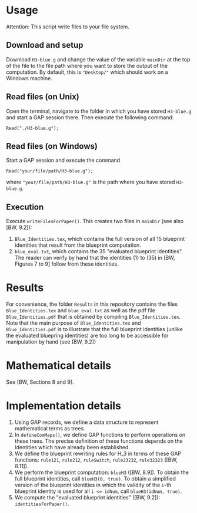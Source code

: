 # Usage

Attention: This script write files to your file system.

## Download and setup

Download `H3-blue.g` and change the value of the variable `mainDir` at the top of the file to the file path where you want to store the output of the computation. By default, this is `"Desktop/"` which should work on a Windows machine.

## Read files (on Unix)

Open the terminal, navigate to the folder in which you have stored `H3-blue.g` and start a GAP session there. Then execute the following command:
```
Read("./H3-blue.g");
```

## Read files (on Windows)

Start a GAP session and execute the  command
```
Read("your/file/path/H3-blue.g");
```
where `"your/file/path/H3-blue.g"` is the path where you have stored `H3-blue.g`.

## Execution

Execute `writeFilesForPaper()`.
This creates two files in `mainDir` (see also [BW, 9.2]):
1. `Blue_Identities.tex`, which contains the full version of all 15 blueprint identities that result from the blueprint computation.
2. `blue_eval.txt`, which contains the 35 "evaluated blueprint identities". The reader can verify by hand that the identities (1) to (35) in [BW, Figures 7 to 9] follow from these identities.

# Results

For convenience, the folder `Results` in this repository contains the files `Blue_Identities.tex` and `blue_eval.txt` as well as the pdf file `Blue_Identities.pdf` that is obtained by compiling `Blue_Identities.tex`. Note that the main purpose of `Blue_Identities.tex` and `Blue_Identities.pdf` is to illustrate that the full blueprint identities (unlike the evaluated bluepring identities) are too long to be accessible for manipulation by hand (see [BW, 9.2])

# Mathematical details

See [BW, Sections 8 and 9].

# Implementation details

1. Using GAP records, we define a data structure to represent mathematical terms as trees.
2. In `defineComMaps()`, we define GAP functions to perform operations on these trees. The precise definition of these functions depends on the identities which have already been established.
3. We define the blueprint rewriting rules for H_3 in terms of these GAP functions: `rule121`, `rule212`, `ruleSwitch`, `rule23232`, `rule32323` ([BW, 8.11]).
4. We perform the blueprint computation: `blueH3` ([BW, 8.9]). To obtain the full blueprint identities, call `blueH3(0, true)`. To obtain a simplified version of the blueprint identities in which the validity of the `i`-th blueprint identity is used for all `i <= idNum`, call `blueH3(idNum, true)`.
5. We compute the "evaluated blueprint identities" ([BW, 9.2]): `identitiesForPaper()`.

